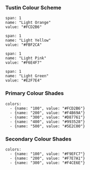### Tustin Colour Scheme

```color
span: 1
name: "Light Orange"
value: "#FCD2B6"
```

```color
span: 1
name: "Light Yellow"
value: "#FBF2CA"
```

```color
span: 1
name: "Light Pink"
value: "#F6E4F7"
```

```color
span: 1
name: "Light Green"
value: "#E2F7E4"
```

### Primary Colour Shades

```color-palette
colors:
  - {name: "100", value: "#FCD2B6"}
  - {name: "200", value: "#F4B69A"}
  - {name: "300", value: "#D87761"}
  - {name: "400", value: "#993528"}
  - {name: "500", value: "#5E2C00"}
```

### Secondary Colour Shades

```color-palette
colors:
  - {name: "100", value: "#F9EFC7"}
  - {name: "200", value: "#F7E7A1"}
  - {name: "300", value: "#F4CE6E"}
```